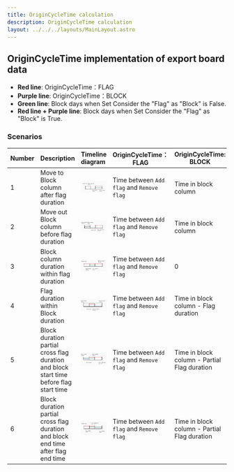 ```yaml
---
title: OriginCycleTime calculation
description: OriginCycleTime calculation
layout: ../../../layouts/MainLayout.astro
---
```


## OriginCycleTime implementation of export board data

- **Red line**: OriginCycleTime：FLAG
- **Purple line**: OriginCycleTime：BLOCK
- **Green line**: Block days when Set Consider the "Flag" as "Block" is False.
- **Red line + Purple line**: Block days when Set Consider the "Flag" as "Block" is True.

### Scenarios

| Number | Description                                                                            | Timeline diagram                                                          | OriginCycleTime：FLAG                     | OriginCycleTime: BLOCK                       |
| :----- | :------------------------------------------------------------------------------------- | :------------------------------------------------------------------------ | ----------------------------------------- | -------------------------------------------- |
| 1      | Move to Block column after flag duration                                               | ![img.png](../../../../public/assets/block-after-flag.png)                | Time between `Add flag` and `Remove flag` | Time in block column                         |
| 2      | Move out Block column before flag duration                                             | ![img.png](../../../../public/assets/block-before-flag.png)               | Time between `Add flag` and `Remove flag` | Time in block column                         |
| 3      | Block column duration within flag duration                                             | ![img.png](../../../../public/assets/block-witnin-flag.png)               | Time between `Add flag` and `Remove flag` | 0                                            |
| 4      | Flag duration within Block duration                                                    | ![img.png](../../../../public/assets/flag-within-block.png)               | Time between `Add flag` and `Remove flag` | Time in block column - Flag duration         |
| 5      | Block duration partial cross flag duration and block start time before flag start time | ![img.png](../../../../public/assets/block-partial-cross-flag-before.png) | Time between `Add flag` and `Remove flag` | Time in block column - Partial Flag duration |
| 6      | Block duration partial cross flag duration and block end time after flag end time      | ![img.png](../../../../public/assets/block-partial-cross-flag-after.png)  | Time between `Add flag` and `Remove flag` | Time in block column - Partial Flag duration |
